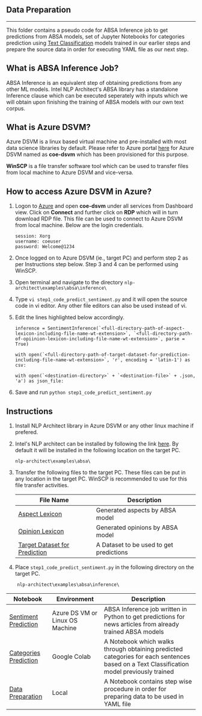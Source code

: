 ## Data Preparation
----

This folder contains a pseudo code for ABSA Inference job to get predictions from ABSA models, set of Jupyter Notebooks for categories prediction using [Text Classification](src/absa_sentence_classifier) models trained in our earlier steps and prepare the source data in order for executing YAML file as our next step. 

## What is ABSA Inference Job?

ABSA Inference is an equivalent step of obtaining predictions from any other ML models. Intel NLP Architect's ABSA library has a standalone Inference clause which can be executed seperately with inputs which we will obtain upon finishing the training of ABSA models with our own text corpus. 

## What is Azure DSVM?

Azure DSVM is a linux based virtual machine and pre-installed with most data science libraries by default. Please refer to Azure portal [here](portal.azure.com) for Azure DSVM named as **coe-dsvm** which has been provisioned for this purpose.

**WinSCP** is a file transfer software tool which can be used to transfer files from local machine to Azure DSVM and vice-versa.

## How to access Azure DSVM in Azure?

1. Logon to [Azure](portal.azure.com) and open **coe-dsvm** under all services from Dashboard view. Click on **Connect** and further click on **RDP** which will in turn download RDP file. This file can be used to connect to Azure DSVM from local machine. Below are the login credentials. 

    ```
    session: Xorg
    username: coeuser
    password: Welcome@1234
    ```
2. Once logged on to Azure DSVM (ie., target PC) and perform step 2 as per Instructions step below. Step 3 and 4 can be performed using WinSCP. 
3. Open terminal and navigate to the directory ``nlp-architect\examples\absa\inference\``
4. Type ``vi step1_code_predict_sentiment.py`` and it will open the source code in vi editor. Any other file editors can also be used instead of vi. 
5. Edit the lines highlighted below accordingly. 
    ```
    inference = SentimentInference(`<full-directory-path-of-aspect-lexicon-including-file-name-wt-extension>`, `<full-directory-path-of-opiinion-lexicon-including-file-name-wt-extension>`, parse = True)
    ```
    ```
    with open(`<full-directory-path-of-target-dataset-for-prediction-including-file-name-wt-extension>`, 'r', encoding = 'latin-1') as csv:
    ```
    ```
    with open(`<destination-directory>` + `<destination-file>` + .json, 'a') as json_file:
    ```
6. Save and run `python step1_code_predict_sentiment.py`

## Instructions

1. Install NLP Architect library in Azure DSVM or any other linux machine if prefered. 
2. Intel's NLP architect can be installed by following the link [here](https://intellabs.github.io/nlp-architect/installation.html). By default it will be installed in the following location on the target PC.
    ```
    nlp-architect\examples\absa\
    ```
3. Transfer the following files to the target PC. These files can be put in any location in the target PC. WinSCP is recommended to use for this file transfer activities.

    |File Name|Description|
    |---|---|
    |[Aspect Lexicon](/input/generated_aspect_lex_updated_v3.csv)|Generated aspects by ABSA model|
    |[Opinion Lexicon](/input/generated_opinion_lex_reranked_v3.csv)|Generated opinions by ABSA model|
    |[Target Dataset for Prediction](/input/step1_competitor_news_data.txt)|A Dataset to be used to get predictions|

4. Place ``step1_code_predict_sentiment.py`` in the following directory on the target PC. 
```
    nlp-architect\examples\absa\inference\
```

|Notebook|Environment|Description|
|---|---|---|
|[Sentiment Prediction](step1_code_predict_sentiment.py)|Azure DS VM or Linux OS Machine|ABSA Inference job written in Python to get predictions for news articles from already trained ABSA models |
|[Categories Prediction](step2_code_predict_categories.ipynb)|Google Colab|A Notebook which walks through obtaining predicted categories for each sentences based on a Text Classification model previously trained|
|[Data Preparation](step3_code_prepare_data_reports.ipynb)|Local|A Notebook contains step wise procedure in order for preparing data to be used in YAML file|
